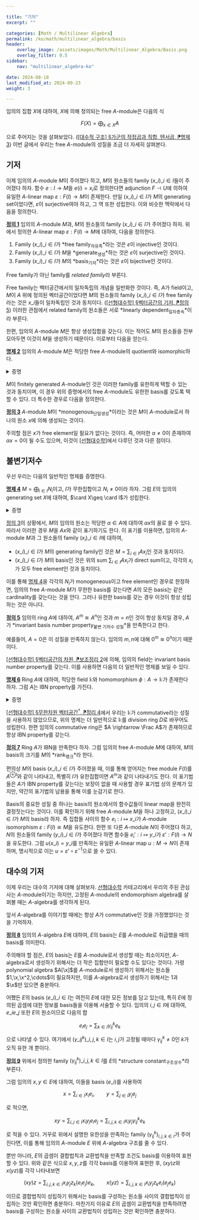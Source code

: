 ```yaml
---

title: "기저"
excerpt: ""

categories: [Math / Multilinear Algebra]
permalink: /ko/math/multilinear_algebra/basis
header:
    overlay_image: /assets/images/Math/Multilinear_Algebra/Basis.png
    overlay_filter: 0.5
sidebar: 
    nav: "multilinear_algebra-ko"

date: 2024-08-18
last_modified_at: 2024-09-23
weight: 3

---
```


임의의 집합 $X$에 대하여, $X$에 의해 정의되는 free $A$-module은 다음의 식

$$F(X)=\bigoplus_{x\in X} A$$

으로 주어지는 것을 살펴보았다. ([\[대수적 구조\] §가군의 작접곱과 직합, 텐서곱, ⁋명제 3](/ko/math/algebraic_structures/operations_of_modules#prop3)) 이번 글에서 우리는 free $A$-module의 성질을 조금 더 자세히 살펴본다. 

## 기저

이제 임의의 $A$-module $M$이 주어졌다 하고, $M$의 원소들의 family $(x\_i)\_{i\in I}$들이 주어졌다 하자. 함수 $e:I \rightarrow M$을 $e(i)=x_i$로 정의한다면 adjunction $F\dashv U$에 의하여 유일한 $A$-linear map $\varepsilon:F(I) \rightarrow M$이 존재한다. 만일 $(x\_i)\_{i\in I}$가 $M$의 generating set이었다면, $\varepsilon$이 surjective여야 하고, 그 역 또한 성립한다. 이와 비슷한 맥락에서 다음을 정의한다.

<div class="definition" markdown="1">

<ins id="def1">**정의 1**</ins> 임의의 $A$-module $M$과, $M$의 원소들의 family $(x\_i)\_{i\in I}$가 주어졌다 하자. 위에서 정의한 $A$-linear map $\varepsilon:F(I) \rightarrow M$에 대하여, 다음을 정의한다.

1. Family $(x\_i)\_{i\in I}$가 *free family<sub>자유족</sub>*라는 것은 $\varepsilon$이 injective인 것이다.
2. Family $(x\_i)\_{i\in I}$가 $M$을 *generate<sub>생성</sub>*하는 것은 $\varepsilon$이 surjective인 것이다.
3. Family $(x\_i)\_{i\in I}$가 $M$의 *basis<sub>기저</sub>*라는 것은 $\varepsilon$이 bijective인 것이다.

Free family가 아닌 family를 *related family*라 부른다.

</div>

Free family는 벡터공간에서의 일차독립의 개념을 일반화한 것이다. 즉, $A$가 field이고, $M$이 $A$ 위에 정의된 벡터공간이었다면 $M$의 원소들의 family $(x\_i)\_{i\in I}$가 free family라는 것은 $x\_i$들이 일차독립인 것과 동치이다. ([\[선형대수학\] §벡터공간의 기저, ⁋정의 5](/ko/math/linear_algebra/basis#def5)) 이러한 관점에서 related family의 원소들은 서로 *linearly dependent<sub>일차종속</sub>*이라 부른다. 

한편, 임의의 $A$-module $M$은 항상 생성집합을 갖는다. 이는 적어도 $M$의 원소들을 전부 모아두면 이것이 $M$을 생성하기 때문이다.  이로부터 다음을 얻는다.

<div class="proposition" markdown="1">

<ins id="prop2">**명제 2**</ins> 임의의 $A$-module $M$은 적당한 free $A$-module의 quotient와 isomorphic하다.

</div>
<details class="proof" markdown="1">
<summary>증명</summary>

임의의 $A$-module $M$에 대하여, $M$의 생성집합을 $X$라 하자. 그럼 $F(X)$와 $M$ 사이의 surjective $A$-linear map $\varepsilon:F(X) \rightarrow M$이 존재한다. 이 때, $F(X)$의 kernel은 $A$-module이므로, $M\cong F(X)/\ker\varepsilon$이다. 

</details>

$M$이 finitely generated $A$-module인 것은 이러한 family를 유한하게 택할 수 있는 것과 동치이며, 이 경우 위의 증명에서의 free $A$-module도 유한한 basis를 갖도록 택할 수 있다. 더 특수한 경우로 다음을 정의한다.

<div class="definition" markdown="1">

<ins id="def3">**정의 3**</ins> $A$-module $M$이 *monogenous<sub>단일생성</sub>*이라는 것은 $M$이 $A$-module로서 하나의 원소 $x$에 의해 생성되는 것이다.

</div>

주의할 점은 $x$가 free element일 필요가 없다는 것이다. 즉, 어떠한 $\alpha\neq 0$이 존재하여 $\alpha x=0$이 될 수도 있으며, 이것이 [\[선형대수학\]]()에서 다루던 것과 다른 점이다. 

## 불변기저수

우선 우리는 다음의 일반적인 명제를 증명한다.

<div class="proposition" markdown="1">

<ins id="prop4">**명제 4**</ins> $M=\bigoplus_{i\in I} N_i$이고, $I$가 무한집합이고 $N_i\neq 0$이라 하자. 그럼 $E$의 임의의 generating set $X$에 대하여, $\card X\geq \card I$가 성립한다.

</div>
<details class="proof" markdown="1">
<summary>증명</summary>



</details>

[정의 3](#def3)의 상황에서, $M$의 임의의 원소는 적당한 $\alpha\in A$에 대하여 $\alpha x$의 꼴로 쓸 수 있다. 따라서 이러한 경우 $M$을 $Ax$와 같이 표기하기도 한다. 이 표기를 이용하면, 임의의 $A$-module $M$과 그 원소들의 family $(x_i)\_{i\in I}$에 대하여,

- $(x\_i)\_{i\in I}$가 $M$의 generating family인 것은 $M=\sum_{i\in I}Ax_i$인 것과 동치이다.
- $(x\_i)\_{i\in I}$가 $M$의 basis인 것은 위의 sum $\sum_{i\in I}Ax_i$가 direct sum이고, 각각의 $x_i$가 모두 free element인 것과 동치이다.

이를 통해 [명제 4](#prop4)을 각각의 $N_i$가 monogeneous이고 free element인 경우로 한정하면, 임의의 free $A$-module $M$가 무한한 basis를 갖는다면 $A$의 모든 basis는 같은 cardinality를 갖는다는 것을 안다. 그러나 유한한 basis를 갖는 경우 이것이 항상 성립하는 것은 아니다.

<div class="definition" markdown="1">

<ins id="def5">**정의 5**</ins> 임의의 ring $A$에 대하여, $A^m\cong A^n$인 것과 $m=n$인 것이 항상 동치일 경우, $A$가 *invariant basis number property<sub>불변 기저수 성질</sub>*을 만족한다고 한다. 

</div>

예를들어, $A=0$은 이 성질을 만족하지 않는다. 임의의 $m,n$에 대해 $0^m\cong 0^n$이기 때문이다. 

[\[선형대수학\] §벡터공간의 차원, ⁋보조정리 2](/ko/math/linear_algebra/dimension#lem2)에 의해, 임의의 field는 invariant basis number property를 갖는다. 이를 사용하면 다음의 더 일반적인 명제를 보일 수 있다.

<div class="proposition" markdown="1">

<ins id="prop6">**명제 6**</ins> Ring $A$에 대하여, 적당한 field $\mathbb{k}$와 homomorphism $\phi: A \rightarrow \mathbb{k}$가 존재한다 하자. 그럼 $A$는 IBN property를 가진다.

</div>
<details class="proof" markdown="1">
<summary>증명</summary>

임의의 free $A$-module $M$이 주어졌다 하자. 그럼 다음의 isomorphism

$$M\cong \bigoplus_{i\in I} Ax_i$$

이 존재하고, $x_i$들 각각은 free element이다. 한편 $\phi^\ast:\lMod{A} \rightarrow \mathbb{k}$는 left adjoint이므로 다음 식

$$\phi^\ast M\cong\phi^\ast\left(\bigoplus_{i\in I} Ax_i\right)\cong \bigoplus_{i\in I}\phi^\ast Ax_i$$

이 성립한다. ([\[대수적 구조\] §스칼라의 변환, ⁋명제 6](/ko/math/algebraic_structures/change_of_base_ring#prop6)) 또, $x_i$가 free element라는 사실로부터 $Ax_i\cong A$이고, $\phi^\ast A\cong \mathbb{k}$이므로 $\phi^\ast M\cong \bigoplus_{i\in I}\mathbb{k}$이다. 이제 [\[선형대수학\] §벡터공간의 차원, ⁋보조정리 2](/ko/math/linear_algebra/dimension#lem2)를 적용하면 원하는 결과를 얻는다.

</details>

[\[선형대수학\] §무한차원 벡터공간<sup>†</sup>, ⁋정리 4](/ko/math/linear_algebra/infinite_dimensional_vector_space#thm4)에서 우리는 $\mathbb{k}$가 commutative라는 성질을 사용하지 않았으므로, 위의 명제는 더 일반적으로 $\mathbb{k}$를 division ring $D$로 바꾸어도 성립한다. 한편 임의의 commutative ring은 $A \rightarrow \Frac A$가 존재하므로 항상 IBN property를 갖는다.

<div class="definition" markdown="1">

<ins id="def7">**정의 7**</ins> Ring $A$가 IBN을 만족한다 하자. 그럼 임의의 free $A$-module $M$에 대하여, $M$의 basis의 크기를 $M$의 *rank<sub>랭크</sub>*라 한다. 

</div>

편의상 $M$의 basis $(x\_i)\_{i\in I}$가 주어졌을 때, 이를 통해 얻어지는 free module $F(I)$를 $A^{\oplus I}$와 같이 나타내고, 특별히 $I$가 유한집합이면 $A^m$과 같이 나타내기도 한다. 이 표기법들은 $A$가 IBN property를 갖는다는 보장이 없을 때 사용할 경우 표기법 상의 문제가 있지만, 약간의 표기법의 남용을 통해 이를 눈감기로 한다. 

Basis의 중요한 성질 중 하나는 basis의 원소에서의 함수값들이 linear map을 완전히 결정짓는다는 것이다. 이를 확인하기 위해 free $A$-module $M$을 하나 고정하고, $(x\_i)\_{i\in I}$가 $M$의 basis라 하자. 즉 집합들 사이의 함수 $e_i: i\mapsto x\_i$가 $A$-module isomorphism $\varepsilon:F(I)\cong M$을 유도한다. 한편 또 다른 $A$-module $N$이 주어졌다 하고, $N$의 원소들의 family $(y\_i)\_{i\in I}$가 주어졌다 하면 함수들 $e_i': i\mapsto y\_i$가 $\varepsilon': F(I) \rightarrow N$을 유도한다. 그럼 $u(x\_i)=y\_i$를 만족하는 유일환 $A$-linear map $u:M \rightarrow N$이 존재하며, 명시적으로 이는 $u=\varepsilon'\circ\varepsilon^{-1}$으로 쓸 수 있다. 

## 대수의 기저

이제 우리는 대수의 기저에 대해 살펴보자. [선형대수학](/ko/linear_algebra) 카테고리에서 우리의 주된 관심사는 $A$-module이기는 하지만, 고정된 $A$-module의 endomorphism algebra를 살펴볼 때는 $A$-algebra를 생각하게 된다. 

앞서 $A$-algebra를 이야기할 때에는 항상 $A$가 commutative인 것을 가정했었다는 것을 기억하자.

<div class="definition" markdown="1">

<ins id="def8">**정의 8**</ins> 임의의 $A$-algebra $E$에 대하여, $E$의 basis는 $E$를 $A$-module로 취급했을 때의 basis를 의미한다. 

</div>

주의해야 할 점은, $E$의 basis는 $E$를 $A$-module로서 생성할 때는 최소이지만, $A$-algebra로서 생성하기 위해서는 더 작은 집합만이 필요할 수도 있다는 것이다. 가령 polynomial algebra $A[\x]$를 $A$-module로서 생성하기 위해서는 원소들 $1,\x,\x^2,\cdots$이 필요하지만, 이를 $A$-algebra로서 생성하기 위해서는 $1$과 $\x$만 있으면 충분하다. 

어쨌든 $E$의 basis $(e\_i)\_{i\in I}$는 여전히 $E$에 대한 모든 정보를 담고 있는데, 특히 $E$에 정의된 곱셈에 대한 정보를 basis들을 이용해 서술할 수 있다. 임의의 $i,j\in I$에 대하여, $e\_ie\_j$ 또한 $E$의 원소이므로 다음의 합

$$e_ie_j=\sum_{k\in I} \gamma_{ij}^k e_k$$

으로 나타낼 수 있다. 여기에서 $(\gamma\_{ij}^k)\_{i,j,k\in I}$는 $i,j$가 고정될 때마다 $\gamma_{ij}^k\neq 0$인 $k$가 오직 유한 개 뿐이다. 

<div class="definition" markdown="1">

<ins id="def9">**정의 9**</ins> 위에서 정의한 family $(\gamma_{ij}^k)\_{i,j,k\in I}$를 $E$의 *structure constant<sub>구조상수</sub>*라 부른다. 

</div>

그럼 임의의 $x,y\in E$에 대하여, 이들을 basis $(e\_i)$를 사용하여

$$x=\sum_{i\in I} x_i e_i,\qquad y=\sum_{j\in I} y_j e_j$$

로 적으면, 

$$xy=\sum_{i,j\in I} x_i y_j e_ie_j=\sum_{i,j,k\in I} x_i y_j \gamma_{ij}^k e_k$$

로 적을 수 있다. 거꾸로 위에서 설명한 유한성을 만족하는 family $(\gamma_{ij}^k)_{i,j,k\in I}$가 주어진다면, 이를 통해 임의의 $A$-module $E$ 위에 $A$-algebra 구조를 줄 수 있다. 

뿐만 아니라, $E$의 곱셈이 결합법칙과 교환법칙을 만족할 조건도 basis를 이용하여 표현할 수 있다. 위와 같은 식으로 $x,y,z$를 각각 basis를 이용하여 표현한 후, $(xy)z$와 $x(yz)$를 각각 나타내보면

$$(xy)z=\sum_{i,j,k\in I}x_i y_jz_k(e_ie_j)e_k,\qquad x(yz)=\sum_{i,j,k\in I} x_i y_j z_k e_i(e_je_k)$$

이므로 결합법칙이 성립하기 위해서는 basis를 구성하는 원소들 사이의 결합법칙이 성립하는 것만 확인하면 충분하다. 마찬가지 이유로 $E$의 곱셈이 교환법칙을 만족하려면 basis를 구성하는 원소들 사이의 교환법칙이 성립하는 것만 확인하면 충분하다.